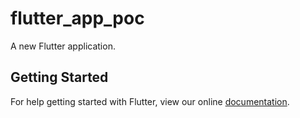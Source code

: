 # flutter_app_poc

A new Flutter application.

## Getting Started

For help getting started with Flutter, view our online
[documentation](https://flutter.io/).
